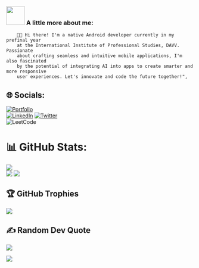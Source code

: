### <img src="https://media.giphy.com/media/VgCDAzcKvsR6OM0uWg/giphy.gif" width="50"> A little more about me:

        👨‍💻 Hi there! I'm a native Android developer currently in my prefinal year
        at the International Institute of Professional Studies, DAVV. Passionate
        about crafting seamless and intuitive mobile applications, I'm also fascinated
        by the potential of integrating AI into apps to create smarter and more responsive
        user experiences. Let's innovate and code the future together!",

## 🌐 Socials:
[![Portfolio](https://img.shields.io/badge/Portfolio-%23000000.svg?style=for-the-badge&logo=firefox&logoColor=#FF7139)]() <br>
[![LinkedIn](https://img.shields.io/badge/linkedin-%230077B5.svg?style=for-the-badge&logo=linkedin&logoColor=white)](https://www.linkedin.com/in/prakhar-singh-panwar-756116236/) 
[![Twitter](https://img.shields.io/badge/Twitter-%231DA1F2.svg?style=for-the-badge&logo=Twitter&logoColor=white)](https://x.com/panwar_prakhar) <br>
![LeetCode](https://img.shields.io/badge/LeetCode-000000?style=for-the-badge&logo=LeetCode&logoColor=#d16c06)
 
# 📊 GitHub Stats:
![](http://github-profile-summary-cards.vercel.app/api/cards/profile-details?username=Prakhar1000101&theme=radical)<br/>
![](http://github-profile-summary-cards.vercel.app/api/cards/repos-per-language?username=Prakhar1000101&theme=moonlight)
![](http://github-profile-summary-cards.vercel.app/api/cards/most-commit-language?username=Prakhar1000101&theme=moonlight)

## 🏆 GitHub Trophies
![](https://github-profile-trophy.vercel.app/?username=Prakhar1000101&theme=radical&no-frame=false&no-bg=true&margin-w=4)


## ✍ Random Dev Quote
![](https://quotes-github-readme.vercel.app/api?type=horizontal&theme=dark)

![](https://komarev.com/ghpvc/?username=Prakhar1000101&color=red)

<!-- Proudly created with GPRM ( https://gprm.itsvg.in ) -->

